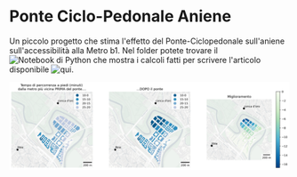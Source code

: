 # Ponte Ciclo-Pedonale Aniene
 Un piccolo progetto che stima l'effetto del Ponte-Ciclopedonale sull'aniene sull'accessibilità alla Metro b1.
 Nel folder potete trovare il ![Notebook di Python](https://github.com/gabrielepinto/Progetto-Ponte-Ciclo-Pedonale-sull-Aniene/blob/main/progettoponte.ipynb) che mostra i calcoli fatti per scrivere l'articolo disponibile ![qui](https://www.gabrielepinto.com/cosa-cambiera-con-il-ponte-ciclopedonale-sullaniene-unanalisi-della-riduzione-dei-tempi-di-accesso-alla-metro-b1/).


 ![alt text](https://github.com/gabrielepinto/Progetto-Ponte-Ciclo-Pedonale-sull-Aniene/blob/main/figure/figura4.png?raw=true)
